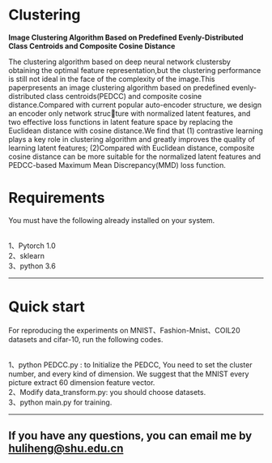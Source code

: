 # Clustering <br>
****Image Clustering Algorithm Based on Predefined
Evenly-Distributed Class Centroids and Composite
Cosine Distance****

The clustering algorithm based on deep neural network clustersby obtaining the optimal feature representation,but the clustering performance is still not ideal in the face of the complexity of the image.This paperpresents an image clustering algorithm based on predefined evenly-distributed class centroids(PEDCC) and composite cosine distance.Compared with current popular auto-encoder structure, we design an encoder only network structure with normalized latent features, and two effective loss functions in latent feature space by replacing the Euclidean distance with cosine distance.We find that (1) contrastive learning plays a key role in clustering algorithm and greatly improves the quality of learning latent features; (2)Compared with Euclidean distance, composite cosine distance can be more suitable for the normalized latent features and PEDCC-based Maximum Mean
Discrepancy(MMD) loss function. 

# Requirements <br>
You must have the following already installed on your system. <br><br>

1、Pytorch 1.0 <br>
2、sklearn <br>
3、python 3.6 <br>

***

# Quick start <br>
For reproducing the experiments on MNIST、Fashion-Mnist、COIL20 datasets and cifar-10, run the following codes. <br><br>

1、python PEDCC.py : to Initialize the PEDCC, You need to set the cluster number, and every kind of dimension. We suggest that the MNIST every picture extract 60 dimension feature vector. <br>
2、Modify data_transform.py: you should choose datasets. <br>
3、python main.py for training. <br>


***


## If you have any questions, you can email me by huliheng@shu.edu.cn
